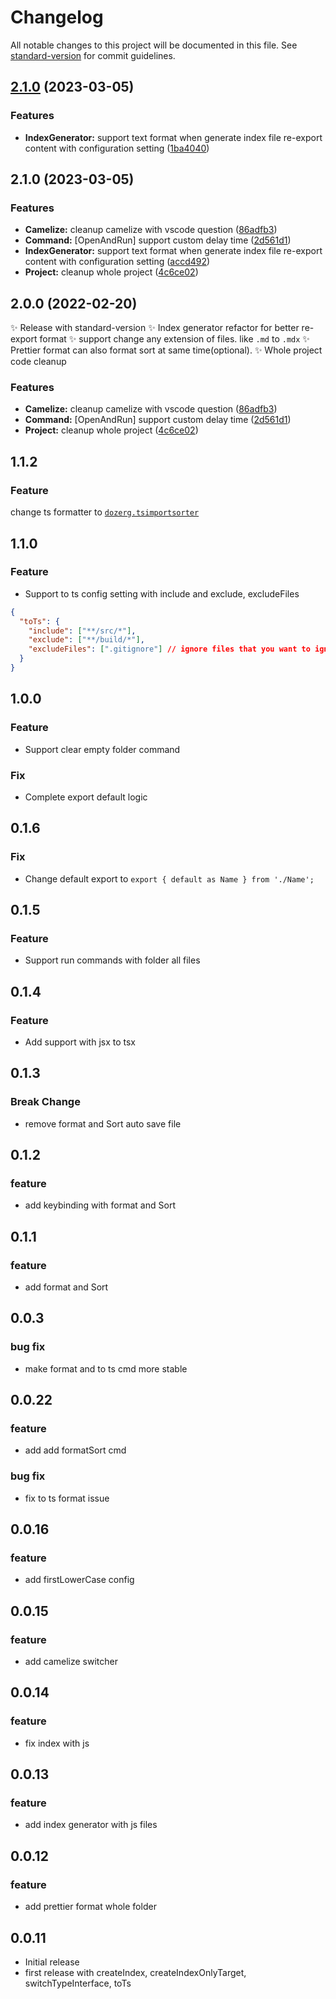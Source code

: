 # Changelog

All notable changes to this project will be documented in this file. See [standard-version](https://github.com/conventional-changelog/standard-version) for commit guidelines.

## [2.1.0](https://github.com/ZouYouShun/vscode-index-generator/compare/v2.0.0...v2.1.0) (2023-03-05)


### Features

* **IndexGenerator:** support text format  when generate index file re-export content with configuration setting ([1ba4040](https://github.com/ZouYouShun/vscode-index-generator/commit/1ba40405824d597e9edc99a6de6bbb944b2f1327))

## 2.1.0 (2023-03-05)


### Features

* **Camelize:** cleanup camelize with vscode question ([86adfb3](https://github.com/ZouYouShun/vscode-index-generator/commit/86adfb38230c538cfcff6b1ab06fafbd188a6740))
* **Command:** [OpenAndRun] support custom delay time ([2d561d1](https://github.com/ZouYouShun/vscode-index-generator/commit/2d561d1da121e2e6313cdb1c9aaf22bc5db22d6f))
* **IndexGenerator:** support text format  when generate index file re-export content with configuration setting ([accd492](https://github.com/ZouYouShun/vscode-index-generator/commit/accd492fd3941e3c6555b5092b042391d1f82e75))
* **Project:** cleanup whole project ([4c6ce02](https://github.com/ZouYouShun/vscode-index-generator/commit/4c6ce02cacd9a2c084fc41da729d36805b648e9d))

## 2.0.0 (2022-02-20)

✨ Release with standard-version
✨ Index generator refactor for better re-export format
✨ support change any extension of files. like `.md` to `.mdx`
✨ Prettier format can also format sort at same time(optional).
✨ Whole project code cleanup

### Features

- **Camelize:** cleanup camelize with vscode question ([86adfb3](https://github.com/ZouYouShun/vscode-index-generator/commit/86adfb38230c538cfcff6b1ab06fafbd188a6740))
- **Command:** [OpenAndRun] support custom delay time ([2d561d1](https://github.com/ZouYouShun/vscode-index-generator/commit/2d561d1da121e2e6313cdb1c9aaf22bc5db22d6f))
- **Project:** cleanup whole project ([4c6ce02](https://github.com/ZouYouShun/vscode-index-generator/commit/4c6ce02cacd9a2c084fc41da729d36805b648e9d))

## 1.1.2

### Feature

change ts formatter to [`dozerg.tsimportsorter`](https://marketplace.visualstudio.com/items?itemName=dozerg.tsimportsorter)

## 1.1.0

### Feature

- Support to ts config setting with include and exclude, excludeFiles

```json
{
  "toTs": {
    "include": ["**/src/*"],
    "exclude": ["**/build/*"],
    "excludeFiles": [".gitignore"] // ignore files that you want to ignore, same as git ignore format
  }
}
```

## 1.0.0

### Feature

- Support clear empty folder command

### Fix

- Complete export default logic

## 0.1.6

### Fix

- Change default export to `export { default as Name } from './Name';`

## 0.1.5

### Feature

- Support run commands with folder all files

## 0.1.4

### Feature

- Add support with jsx to tsx

## 0.1.3

### Break Change

- remove format and Sort auto save file

## 0.1.2

### feature

- add keybinding with format and Sort

## 0.1.1

### feature

- add format and Sort

## 0.0.3

### bug fix

- make format and to ts cmd more stable

## 0.0.22

### feature

- add add formatSort cmd

### bug fix

- fix to ts format issue

## 0.0.16

### feature

- add firstLowerCase config

## 0.0.15

### feature

- add camelize switcher

## 0.0.14

### feature

- fix index with js

## 0.0.13

### feature

- add index generator with js files

## 0.0.12

### feature

- add prettier format whole folder

## 0.0.11

- Initial release
- first release with createIndex, createIndexOnlyTarget, switchTypeInterface, toTs
